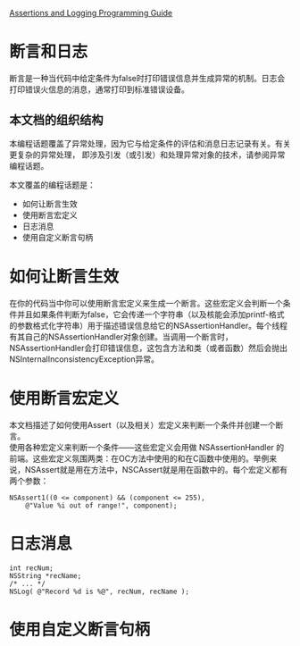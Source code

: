 [Assertions and Logging Programming Guide](https://developer.apple.com/library/archive/documentation/Cocoa/Conceptual/Assertions/Assertions.html#//apple_ref/doc/uid/10000014i)

# 断言和日志

断言是一种当代码中给定条件为false时打印错误信息并生成异常的机制。日志会打印错误火信息的消息，通常打印到标准错误设备。

## 本文档的组织结构

本编程话题覆盖了异常处理，因为它与给定条件的评估和消息日志记录有关。有关更复杂的异常处理，  即涉及引发（或引发）和处理异常对象的技术，请参阅异常编程话题。  

本文覆盖的编程话题是：  

*  如何让断言生效
* 使用断言宏定义
* 日志消息
* 使用自定义断言句柄

# 如何让断言生效

在你的代码当中你可以使用断言宏定义来生成一个断言。这些宏定义会判断一个条件并且如果条件判断为false，它会传递一个字符串（以及核能会添加printf-格式的参数格式化字符串）用于描述错误信息给它的NSAssertionHandler。每个线程有其自己的NSAssertionHandler对象创建。当调用一个断言时，NSAssertionHandler会打印错误信息，这包含方法和类（或者函数）然后会抛出NSInternalInconsistencyException异常。  

# 使用断言宏定义

本文档描述了如何使用Assert（以及相关）宏定义来判断一个条件并创建一个断言。  
使用各种宏定义来判断一个条件——这些宏定义会用做 NSAssertionHandler 的前端。这些宏定义氛围两类：在OC方法中使用的和在C函数中使用的。举例来说，NSAssert就是用在方法中，NSCAssert就是用在函数中的。每个宏定义都有两个参数：

	NSAssert1((0 <= component) && (component <= 255),
        @"Value %i out of range!", component);


# 日志消息

	int recNum;
	NSString *recName;
	/* ... */
	NSLog( @"Record %d is %@", recNum, recName );


# 使用自定义断言句柄